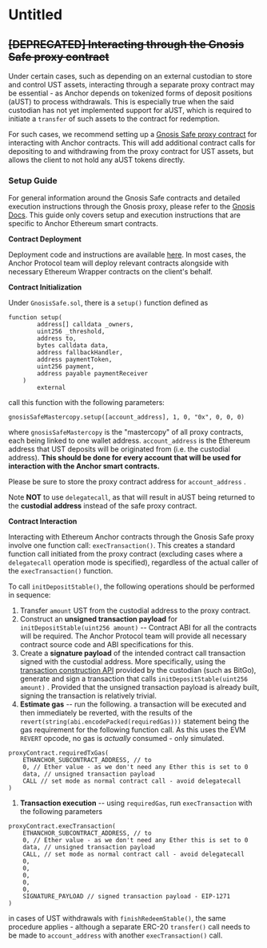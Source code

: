 # Untitled

## ~~\[DEPRECATED\] Interacting through the Gnosis Safe proxy contract~~

Under certain cases, such as depending on an external custodian to store and control UST assets, interacting through a separate proxy contract may be essential - as Anchor depends on tokenized forms of deposit positions \(aUST\) to process withdrawals. This is especially true when the said custodian has not yet implemented support for aUST, which is required to initiate a `transfer` of such assets to the contract for redemption.

For such cases, we recommend setting up a [Gnosis Safe proxy contract](https://docs.gnosis.io/safe/) for interacting with Anchor contracts. This will add additional contract calls for depositing to and withdrawing from the proxy contract for UST assets, but allows the client to not hold any aUST tokens directly.

### Setup Guide

For general information around the Gnosis Safe contracts and detailed execution instructions through the Gnosis proxy, please refer to the [Gnosis Docs](https://docs.gnosis.io/safe/docs/contracts_tx_execution/). This guide only covers setup and execution instructions that are specific to Anchor Ethereum smart contracts.

**Contract Deployment**

Deployment code and instructions are available [here](https://github.com/gnosis/safe-contracts). In most cases, the Anchor Protocol team will deploy relevant contracts alongside with necessary Ethereum Wrapper contracts on the client's behalf.

**Contract Initialization**

Under `GnosisSafe.sol`, there is a `setup()` function defined as

```text
function setup(
        address[] calldata _owners,
        uint256 _threshold,
        address to,
        bytes calldata data,
        address fallbackHandler,
        address paymentToken,
        uint256 payment,
        address payable paymentReceiver
    )
        external
```

call this function with the following parameters:

`gnosisSafeMastercopy.setup([account_address], 1, 0, "0x", 0, 0, 0)`

where `gnosisSafeMastercopy` is the "mastercopy" of all proxy contracts, each being linked to one wallet address. `account_address` is the Ethereum address that UST deposits will be originated from \(i.e. the custodial address\). **This should be done for every account that will be used for interaction with the Anchor smart contracts.**

Please be sure to store the proxy contract address for `account_address` .

Note **NOT** to use `delegatecall`, as that will result in aUST being returned to the **custodial address** instead of the safe proxy contract.

**Contract Interaction**

Interacting with Ethereum Anchor contracts through the Gnosis Safe proxy involve one function call: `execTransaction()`. This creates a standard function call initiated from the proxy contract \(excluding cases where a `delegatecall` operation mode is specified\), regardless of the actual caller of the `execTransaction()` function.

To call `initDepositStable()`, the following operations should be performed in sequence:

1. Transfer `amount` UST from the custodial address to the proxy contract. 
2. Construct an **unsigned transaction payload**  for `initDepositStable(uint256 amount)` -- Contract ABI for all the contracts will be required. The Anchor Protocol team will provide all necessary contract source code and ABI specifications for this.
3. Create a **signature payload** of the intended contract call transaction signed with the custodial address. More specifically, using the [transaction construction API](https://app.bitgo.com/docs/#operation/v2.wallet.tx.build) provided by the custodian \(such as BitGo\), generate and sign a transaction that calls `initDepositStable(uint256 amount)` . Provided that the unsigned transaction payload is already built, signing the transaction is relatively trivial.
4. **Estimate gas** -- run the following. a transaction will be executed and then immediately be reverted, with the results of the `revert(string(abi.encodePacked(requiredGas)))` statement being the gas requirement for the following function call. As this uses the EVM `REVERT` opcode, no gas is _actually_ consumed - only simulated.

```text
proxyContract.requiredTxGas(
    ETHANCHOR_SUBCONTRACT_ADDRESS, // to
    0, // Ether value - as we don't need any Ether this is set to 0
    data, // unsigned transaction payload
    CALL // set mode as normal contract call - avoid delegatecall
)
```

1. **Transaction execution** -- using `requiredGas`, run `execTransaction` with the following parameters

```text
proxyContract.execTransaction(
    ETHANCHOR_SUBCONTRACT_ADDRESS, // to
    0, // Ether value - as we don't need any Ether this is set to 0
    data, // unsigned transaction payload
    CALL, // set mode as normal contract call - avoid delegatecall
    0,
    0,
    0,
    0,
    0,
    SIGNATURE_PAYLOAD // signed transaction payload - EIP-1271
)
```

in cases of UST withdrawals with `finishRedeemStable()`, the same procedure applies - although a separate ERC-20 `transfer()` call needs to be made to `account_address` with another `execTransaction()` call.

